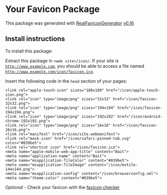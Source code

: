 # Your Favicon Package

This package was generated with [RealFaviconGenerator](https://realfavicongenerator.net/) [v0.16](https://realfavicongenerator.net/change_log#v0.16)

## Install instructions

To install this package:

Extract this package in <code>&lt;web site&gt;/icon/</code>. If your site is <code>http://www.example.com</code>, you should be able to access a file named <code>http://www.example.com/icon/favicon.ico</code>.

Insert the following code in the `head` section of your pages:

    <link rel="apple-touch-icon" sizes="180x180" href="/icon/apple-touch-icon.png">
    <link rel="icon" type="image/png" sizes="32x32" href="/icon/favicon-32x32.png">
    <link rel="icon" type="image/png" sizes="194x194" href="/icon/favicon-194x194.png">
    <link rel="icon" type="image/png" sizes="192x192" href="/icon/android-chrome-192x192.png">
    <link rel="icon" type="image/png" sizes="16x16" href="/icon/favicon-16x16.png">
    <link rel="manifest" href="/icon/site.webmanifest">
    <link rel="mask-icon" href="/icon/safari-pinned-tab.svg" color="#039be5">
    <link rel="shortcut icon" href="/icon/favicon.ico">
    <meta name="apple-mobile-web-app-title" content="Bait">
    <meta name="application-name" content="Bait">
    <meta name="msapplication-TileColor" content="#039be5">
    <meta name="msapplication-TileImage" content="/icon/mstile-144x144.png">
    <meta name="msapplication-config" content="/icon/browserconfig.xml">
    <meta name="theme-color" content="#039be5">

*Optional* - Check your favicon with the [favicon checker](https://realfavicongenerator.net/favicon_checker)